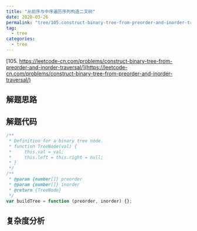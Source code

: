 ```yaml
---
title: "从前序与中序遍历序列构造二叉树"
date: 2020-03-26
permalink: "tree/105.construct-binary-tree-from-preorder-and-inorder-traversal"
tag:
  - tree
categories:
  - tree
---
```


[105. https://leetcode-cn.com/problems/construct-binary-tree-from-preorder-and-inorder-traversal/](https://leetcode-cn.com/problems/construct-binary-tree-from-preorder-and-inorder-traversal/)

## 解题思路

## 解题代码

```js
/**
 * Definition for a binary tree node.
 * function TreeNode(val) {
 *     this.val = val;
 *     this.left = this.right = null;
 * }
 */
/**
 * @param {number[]} preorder
 * @param {number[]} inorder
 * @return {TreeNode}
 */
var buildTree = function (preorder, inorder) {};
```

## 复杂度分析
